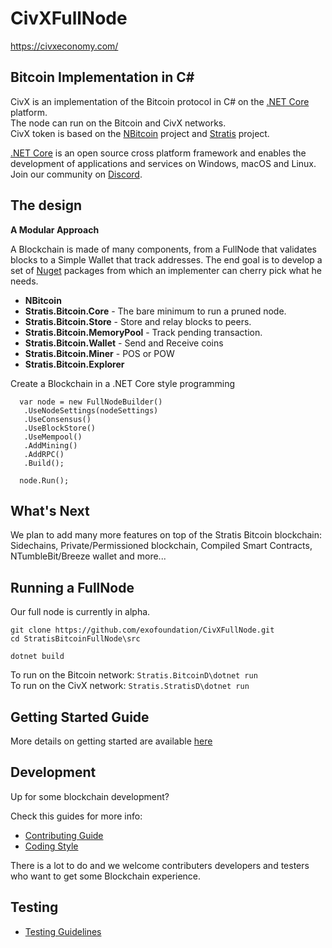 CivXFullNode
===============

https://civxeconomy.com/

Bitcoin Implementation in C#
----------------------------

CivX is an implementation of the Bitcoin protocol in C# on the [.NET Core](https://dotnet.github.io/) platform.  
The node can run on the Bitcoin and CivX networks.  
CivX token is based on the [NBitcoin](https://github.com/MetacoSA/NBitcoin) project and [Stratis](https://github.com/stratisproject/StratisBitcoinFullNode) project.

[.NET Core](https://dotnet.github.io/) is an open source cross platform framework and enables the development of applications and services on Windows, macOS and Linux.  
Join our community on [Discord](https://discord.gg/eCNMCMt).  

The design
----------

**A Modular Approach**

A Blockchain is made of many components, from a FullNode that validates blocks to a Simple Wallet that track addresses.
The end goal is to develop a set of [Nuget](https://en.wikipedia.org/wiki/NuGet) packages from which an implementer can cherry pick what he needs.

* **NBitcoin**
* **Stratis.Bitcoin.Core**  - The bare minimum to run a pruned node.
* **Stratis.Bitcoin.Store** - Store and relay blocks to peers.
* **Stratis.Bitcoin.MemoryPool** - Track pending transaction.
* **Stratis.Bitcoin.Wallet** - Send and Receive coins
* **Stratis.Bitcoin.Miner** - POS or POW
* **Stratis.Bitcoin.Explorer**


Create a Blockchain in a .NET Core style programming
```
  var node = new FullNodeBuilder()
   .UseNodeSettings(nodeSettings)
   .UseConsensus()
   .UseBlockStore()
   .UseMempool()
   .AddMining()
   .AddRPC()
   .Build();

  node.Run();
```

What's Next
----------

We plan to add many more features on top of the Stratis Bitcoin blockchain:
Sidechains, Private/Permissioned blockchain, Compiled Smart Contracts, NTumbleBit/Breeze wallet and more...

Running a FullNode
------------------

Our full node is currently in alpha.  

```
git clone https://github.com/exofoundation/CivXFullNode.git
cd StratisBitcoinFullNode\src

dotnet build

```

To run on the Bitcoin network: ``` Stratis.BitcoinD\dotnet run ```  
To run on the CivX network: ``` Stratis.StratisD\dotnet run ```  

Getting Started Guide
-----------
More details on getting started are available [here](https://github.com/exofoundation/CivXFullNode/blob/master/Documentation/getting-started.md)

Development
-----------
Up for some blockchain development?

Check this guides for more info:
* [Contributing Guide](Documentation/contributing.md)
* [Coding Style](Documentation/coding-style.md)

There is a lot to do and we welcome contributers developers and testers who want to get some Blockchain experience.

Testing
-------
* [Testing Guidelines](Documentation/testing-guidelines.md)
